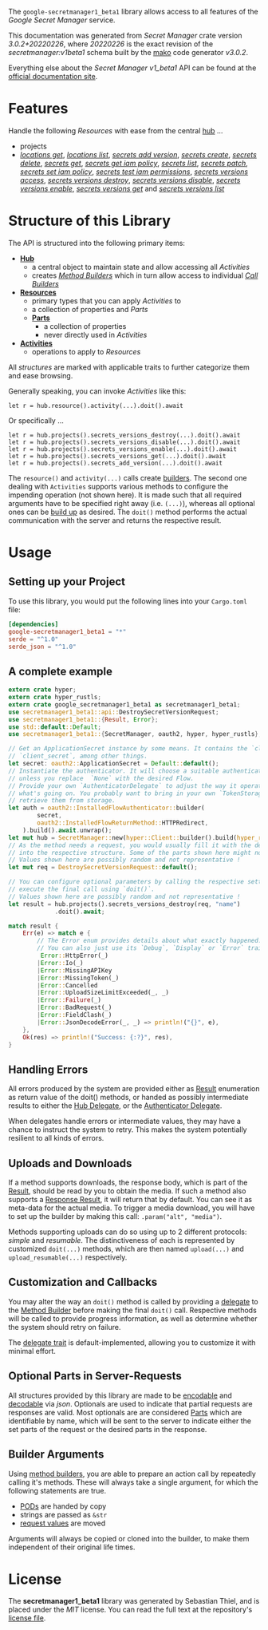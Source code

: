 <!---
DO NOT EDIT !
This file was generated automatically from 'src/mako/api/README.md.mako'
DO NOT EDIT !
-->
The `google-secretmanager1_beta1` library allows access to all features of the *Google Secret Manager* service.

This documentation was generated from *Secret Manager* crate version *3.0.2+20220226*, where *20220226* is the exact revision of the *secretmanager:v1beta1* schema built by the [mako](http://www.makotemplates.org/) code generator *v3.0.2*.

Everything else about the *Secret Manager* *v1_beta1* API can be found at the
[official documentation site](https://cloud.google.com/secret-manager/).
# Features

Handle the following *Resources* with ease from the central [hub](https://docs.rs/google-secretmanager1_beta1/3.0.2+20220226/google_secretmanager1_beta1/SecretManager) ... 

* projects
 * [*locations get*](https://docs.rs/google-secretmanager1_beta1/3.0.2+20220226/google_secretmanager1_beta1/api::ProjectLocationGetCall), [*locations list*](https://docs.rs/google-secretmanager1_beta1/3.0.2+20220226/google_secretmanager1_beta1/api::ProjectLocationListCall), [*secrets add version*](https://docs.rs/google-secretmanager1_beta1/3.0.2+20220226/google_secretmanager1_beta1/api::ProjectSecretAddVersionCall), [*secrets create*](https://docs.rs/google-secretmanager1_beta1/3.0.2+20220226/google_secretmanager1_beta1/api::ProjectSecretCreateCall), [*secrets delete*](https://docs.rs/google-secretmanager1_beta1/3.0.2+20220226/google_secretmanager1_beta1/api::ProjectSecretDeleteCall), [*secrets get*](https://docs.rs/google-secretmanager1_beta1/3.0.2+20220226/google_secretmanager1_beta1/api::ProjectSecretGetCall), [*secrets get iam policy*](https://docs.rs/google-secretmanager1_beta1/3.0.2+20220226/google_secretmanager1_beta1/api::ProjectSecretGetIamPolicyCall), [*secrets list*](https://docs.rs/google-secretmanager1_beta1/3.0.2+20220226/google_secretmanager1_beta1/api::ProjectSecretListCall), [*secrets patch*](https://docs.rs/google-secretmanager1_beta1/3.0.2+20220226/google_secretmanager1_beta1/api::ProjectSecretPatchCall), [*secrets set iam policy*](https://docs.rs/google-secretmanager1_beta1/3.0.2+20220226/google_secretmanager1_beta1/api::ProjectSecretSetIamPolicyCall), [*secrets test iam permissions*](https://docs.rs/google-secretmanager1_beta1/3.0.2+20220226/google_secretmanager1_beta1/api::ProjectSecretTestIamPermissionCall), [*secrets versions access*](https://docs.rs/google-secretmanager1_beta1/3.0.2+20220226/google_secretmanager1_beta1/api::ProjectSecretVersionAccesCall), [*secrets versions destroy*](https://docs.rs/google-secretmanager1_beta1/3.0.2+20220226/google_secretmanager1_beta1/api::ProjectSecretVersionDestroyCall), [*secrets versions disable*](https://docs.rs/google-secretmanager1_beta1/3.0.2+20220226/google_secretmanager1_beta1/api::ProjectSecretVersionDisableCall), [*secrets versions enable*](https://docs.rs/google-secretmanager1_beta1/3.0.2+20220226/google_secretmanager1_beta1/api::ProjectSecretVersionEnableCall), [*secrets versions get*](https://docs.rs/google-secretmanager1_beta1/3.0.2+20220226/google_secretmanager1_beta1/api::ProjectSecretVersionGetCall) and [*secrets versions list*](https://docs.rs/google-secretmanager1_beta1/3.0.2+20220226/google_secretmanager1_beta1/api::ProjectSecretVersionListCall)




# Structure of this Library

The API is structured into the following primary items:

* **[Hub](https://docs.rs/google-secretmanager1_beta1/3.0.2+20220226/google_secretmanager1_beta1/SecretManager)**
    * a central object to maintain state and allow accessing all *Activities*
    * creates [*Method Builders*](https://docs.rs/google-secretmanager1_beta1/3.0.2+20220226/google_secretmanager1_beta1/client::MethodsBuilder) which in turn
      allow access to individual [*Call Builders*](https://docs.rs/google-secretmanager1_beta1/3.0.2+20220226/google_secretmanager1_beta1/client::CallBuilder)
* **[Resources](https://docs.rs/google-secretmanager1_beta1/3.0.2+20220226/google_secretmanager1_beta1/client::Resource)**
    * primary types that you can apply *Activities* to
    * a collection of properties and *Parts*
    * **[Parts](https://docs.rs/google-secretmanager1_beta1/3.0.2+20220226/google_secretmanager1_beta1/client::Part)**
        * a collection of properties
        * never directly used in *Activities*
* **[Activities](https://docs.rs/google-secretmanager1_beta1/3.0.2+20220226/google_secretmanager1_beta1/client::CallBuilder)**
    * operations to apply to *Resources*

All *structures* are marked with applicable traits to further categorize them and ease browsing.

Generally speaking, you can invoke *Activities* like this:

```Rust,ignore
let r = hub.resource().activity(...).doit().await
```

Or specifically ...

```ignore
let r = hub.projects().secrets_versions_destroy(...).doit().await
let r = hub.projects().secrets_versions_disable(...).doit().await
let r = hub.projects().secrets_versions_enable(...).doit().await
let r = hub.projects().secrets_versions_get(...).doit().await
let r = hub.projects().secrets_add_version(...).doit().await
```

The `resource()` and `activity(...)` calls create [builders][builder-pattern]. The second one dealing with `Activities` 
supports various methods to configure the impending operation (not shown here). It is made such that all required arguments have to be 
specified right away (i.e. `(...)`), whereas all optional ones can be [build up][builder-pattern] as desired.
The `doit()` method performs the actual communication with the server and returns the respective result.

# Usage

## Setting up your Project

To use this library, you would put the following lines into your `Cargo.toml` file:

```toml
[dependencies]
google-secretmanager1_beta1 = "*"
serde = "^1.0"
serde_json = "^1.0"
```

## A complete example

```Rust
extern crate hyper;
extern crate hyper_rustls;
extern crate google_secretmanager1_beta1 as secretmanager1_beta1;
use secretmanager1_beta1::api::DestroySecretVersionRequest;
use secretmanager1_beta1::{Result, Error};
use std::default::Default;
use secretmanager1_beta1::{SecretManager, oauth2, hyper, hyper_rustls};

// Get an ApplicationSecret instance by some means. It contains the `client_id` and 
// `client_secret`, among other things.
let secret: oauth2::ApplicationSecret = Default::default();
// Instantiate the authenticator. It will choose a suitable authentication flow for you, 
// unless you replace  `None` with the desired Flow.
// Provide your own `AuthenticatorDelegate` to adjust the way it operates and get feedback about 
// what's going on. You probably want to bring in your own `TokenStorage` to persist tokens and
// retrieve them from storage.
let auth = oauth2::InstalledFlowAuthenticator::builder(
        secret,
        oauth2::InstalledFlowReturnMethod::HTTPRedirect,
    ).build().await.unwrap();
let mut hub = SecretManager::new(hyper::Client::builder().build(hyper_rustls::HttpsConnector::with_native_roots().https_or_http().enable_http1().enable_http2().build()), auth);
// As the method needs a request, you would usually fill it with the desired information
// into the respective structure. Some of the parts shown here might not be applicable !
// Values shown here are possibly random and not representative !
let mut req = DestroySecretVersionRequest::default();

// You can configure optional parameters by calling the respective setters at will, and
// execute the final call using `doit()`.
// Values shown here are possibly random and not representative !
let result = hub.projects().secrets_versions_destroy(req, "name")
             .doit().await;

match result {
    Err(e) => match e {
        // The Error enum provides details about what exactly happened.
        // You can also just use its `Debug`, `Display` or `Error` traits
         Error::HttpError(_)
        |Error::Io(_)
        |Error::MissingAPIKey
        |Error::MissingToken(_)
        |Error::Cancelled
        |Error::UploadSizeLimitExceeded(_, _)
        |Error::Failure(_)
        |Error::BadRequest(_)
        |Error::FieldClash(_)
        |Error::JsonDecodeError(_, _) => println!("{}", e),
    },
    Ok(res) => println!("Success: {:?}", res),
}

```
## Handling Errors

All errors produced by the system are provided either as [Result](https://docs.rs/google-secretmanager1_beta1/3.0.2+20220226/google_secretmanager1_beta1/client::Result) enumeration as return value of
the doit() methods, or handed as possibly intermediate results to either the 
[Hub Delegate](https://docs.rs/google-secretmanager1_beta1/3.0.2+20220226/google_secretmanager1_beta1/client::Delegate), or the [Authenticator Delegate](https://docs.rs/yup-oauth2/*/yup_oauth2/trait.AuthenticatorDelegate.html).

When delegates handle errors or intermediate values, they may have a chance to instruct the system to retry. This 
makes the system potentially resilient to all kinds of errors.

## Uploads and Downloads
If a method supports downloads, the response body, which is part of the [Result](https://docs.rs/google-secretmanager1_beta1/3.0.2+20220226/google_secretmanager1_beta1/client::Result), should be
read by you to obtain the media.
If such a method also supports a [Response Result](https://docs.rs/google-secretmanager1_beta1/3.0.2+20220226/google_secretmanager1_beta1/client::ResponseResult), it will return that by default.
You can see it as meta-data for the actual media. To trigger a media download, you will have to set up the builder by making
this call: `.param("alt", "media")`.

Methods supporting uploads can do so using up to 2 different protocols: 
*simple* and *resumable*. The distinctiveness of each is represented by customized 
`doit(...)` methods, which are then named `upload(...)` and `upload_resumable(...)` respectively.

## Customization and Callbacks

You may alter the way an `doit()` method is called by providing a [delegate](https://docs.rs/google-secretmanager1_beta1/3.0.2+20220226/google_secretmanager1_beta1/client::Delegate) to the 
[Method Builder](https://docs.rs/google-secretmanager1_beta1/3.0.2+20220226/google_secretmanager1_beta1/client::CallBuilder) before making the final `doit()` call. 
Respective methods will be called to provide progress information, as well as determine whether the system should 
retry on failure.

The [delegate trait](https://docs.rs/google-secretmanager1_beta1/3.0.2+20220226/google_secretmanager1_beta1/client::Delegate) is default-implemented, allowing you to customize it with minimal effort.

## Optional Parts in Server-Requests

All structures provided by this library are made to be [encodable](https://docs.rs/google-secretmanager1_beta1/3.0.2+20220226/google_secretmanager1_beta1/client::RequestValue) and 
[decodable](https://docs.rs/google-secretmanager1_beta1/3.0.2+20220226/google_secretmanager1_beta1/client::ResponseResult) via *json*. Optionals are used to indicate that partial requests are responses 
are valid.
Most optionals are are considered [Parts](https://docs.rs/google-secretmanager1_beta1/3.0.2+20220226/google_secretmanager1_beta1/client::Part) which are identifiable by name, which will be sent to 
the server to indicate either the set parts of the request or the desired parts in the response.

## Builder Arguments

Using [method builders](https://docs.rs/google-secretmanager1_beta1/3.0.2+20220226/google_secretmanager1_beta1/client::CallBuilder), you are able to prepare an action call by repeatedly calling it's methods.
These will always take a single argument, for which the following statements are true.

* [PODs][wiki-pod] are handed by copy
* strings are passed as `&str`
* [request values](https://docs.rs/google-secretmanager1_beta1/3.0.2+20220226/google_secretmanager1_beta1/client::RequestValue) are moved

Arguments will always be copied or cloned into the builder, to make them independent of their original life times.

[wiki-pod]: http://en.wikipedia.org/wiki/Plain_old_data_structure
[builder-pattern]: http://en.wikipedia.org/wiki/Builder_pattern
[google-go-api]: https://github.com/google/google-api-go-client

# License
The **secretmanager1_beta1** library was generated by Sebastian Thiel, and is placed 
under the *MIT* license.
You can read the full text at the repository's [license file][repo-license].

[repo-license]: https://github.com/Byron/google-apis-rsblob/main/LICENSE.md
